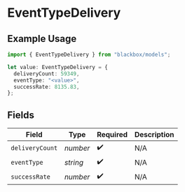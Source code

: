 # EventTypeDelivery

## Example Usage

```typescript
import { EventTypeDelivery } from "blackbox/models";

let value: EventTypeDelivery = {
  deliveryCount: 59349,
  eventType: "<value>",
  successRate: 8135.83,
};
```

## Fields

| Field              | Type               | Required           | Description        |
| ------------------ | ------------------ | ------------------ | ------------------ |
| `deliveryCount`    | *number*           | :heavy_check_mark: | N/A                |
| `eventType`        | *string*           | :heavy_check_mark: | N/A                |
| `successRate`      | *number*           | :heavy_check_mark: | N/A                |